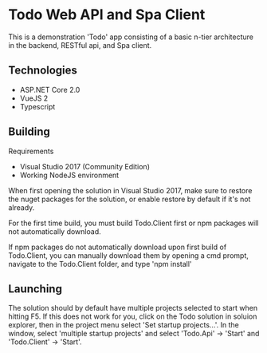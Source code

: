 # Todo Web API and Spa Client


This is a demonstration 'Todo' app consisting of a basic n-tier architecture in the backend, RESTful api, and Spa client.  


## Technologies

- ASP.NET Core 2.0
- VueJS 2
- Typescript


## Building

Requirements

 - Visual Studio 2017 (Community Edition)
 - Working NodeJS environment


 When first opening the solution in Visual Studio 2017, make sure to restore the nuget packages for the solution, or enable restore by default if it's not already.

For the first time build, you must build Todo.Client first or npm packages will not automatically download.

If npm packages do not automatically download upon first build of Todo.Client, you can manually download them by opening a cmd prompt, navigate to the Todo.Client folder, and type 'npm install'

## Launching

The solution should by default have multiple projects selected to start when hitting F5.  If this does not work for you, click on the Todo solution in soluion explorer, then in the project menu select 'Set startup projects...'.  In the window, select 'multiple startup projects' and select 'Todo.Api' -> 'Start' and 'Todo.Client' -> 'Start'.


